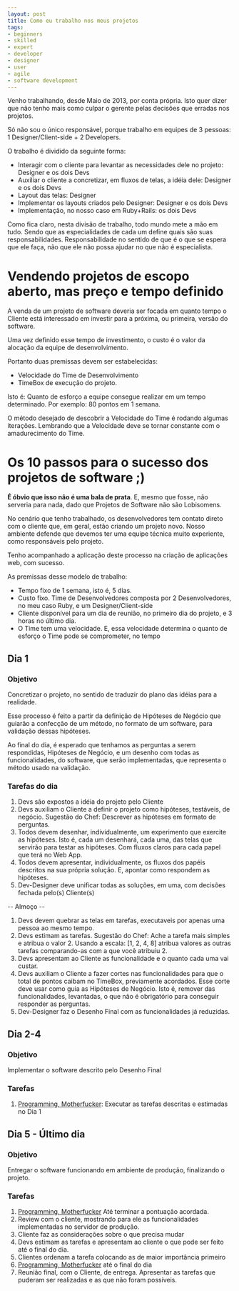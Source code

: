 ```yaml
---
layout: post
title: Como eu trabalho nos meus projetos
tags:
- beginners
- skilled
- expert
- developer
- designer
- user
- agile
- software development
---
```


Venho trabalhando, desde Maio de 2013, por conta própria. Isto quer dizer que não tenho mais como
culpar o gerente pelas decisões que erradas nos projetos.

Só não sou o único responsável, porque trabalho em equipes de 3 pessoas: 1 Designer/Client-side + 2 Developers.

O trabalho é dividido da seguinte forma:

  * Interagir com o cliente para levantar as necessidades dele no projeto: Designer e os dois Devs
  * Auxiliar o cliente a concretizar, em fluxos de telas, a idéia dele: Designer e os dois Devs
  * Layout das telas: Designer
  * Implementar os layouts criados pelo Designer: Designer e os dois Devs
  * Implementação, no nosso caso em Ruby+Rails: os dois Devs

Como fica claro, nesta divisão de trabalho, todo mundo mete a mão em tudo.
Sendo que as especialidades de cada um define quais são suas responsabilidades. Responsabilidade no sentido
de que é o que se espera que ele faça, não que ele não possa ajudar no que não é especialista.


# Vendendo projetos de escopo aberto, mas preço e tempo definido

A venda de um projeto de software deveria ser focada em quanto tempo o Cliente está interessado
em investir para a próxima, ou primeira, versão do software.

Uma vez definido esse tempo de investimento, o custo é o valor da alocação da equipe de
desenvolvimento.

Portanto duas premissas devem ser estabelecidas:

  * Velocidade do Time de Desenvolvimento
  * TimeBox de execução do projeto.

Isto é: Quanto de esforço a equipe consegue realizar em um tempo determinado.
Por exemplo: 80 pontos em 1 semana.

O método desejado de descobrir a Velocidade do Time é rodando algumas iterações.
Lembrando que a Velocidade deve se tornar constante com o amadurecimento do Time.

# Os 10 passos para o sucesso dos projetos de software ;)

**É óbvio que isso não é uma bala de prata**. E, mesmo que fosse, não serveria para nada, dado que
Projetos de Software não são Lobisomens.

No cenário que tenho trabalhado, os desenvolvedores tem contato direto com o cliente que,
em geral, estão criando um projeto novo.
Nosso ambiente defende que devemos ter uma equipe técnica muito experiente,
como responsáveis pelo projeto.

Tenho acompanhado a aplicação deste processo na criação de aplicações web, com sucesso.

As premissas desse modelo de trabalho:

  * Tempo fixo de 1 semana, isto é, 5 dias.
  * Custo fixo. Time de Desenvolvedores composta por 2 Desenvolvedores, no meu caso Ruby, e um Designer/Client-side
  * Cliente disponível para um dia de reunião, no primeiro dia do projeto, e 3 horas no último dia.
  * O Time tem uma velocidade. E, essa velocidade determina o quanto de
    esforço o Time pode se comprometer, no tempo

## Dia 1

### Objetivo

Concretizar o projeto, no sentido de traduzir do plano das idéias
para a realidade.

Esse processo é feito a partir da definição de Hipóteses de Negócio que
guiarão a confecção de um método, no formato de um software, para validação dessas hipóteses.

Ao final do dia, é esperado que tenhamos as perguntas a serem respondidas, Hipóteses de Negócio,
e um desenho com todas as funcionalidades, do software, que serão implementadas, que
representa o método usado na validação.

### Tarefas do dia

  1. Devs são expostos a idéia do projeto pelo Cliente
  1. Devs auxiliam o Cliente a definir o projeto como hipóteses, testáveis, de negócio.
     Sugestão do Chef: Descrever as hipóteses em formato de perguntas.
  1. Todos devem desenhar, individualmente, um experimento que exercite as hipóteses. Isto é,
     cada um desenhará, cada uma, das telas que servirão para testar as hipóteses. Com fluxos
     claros para cada papel que terá no Web App.
  1. Todos devem apresentar, individualmente, os fluxos dos papéis descritos na sua própria
     solução. E, apontar como respondem as hipóteses.
  1. Dev-Designer deve unificar todas as soluções, em uma, com decisões fechada pelo(s) Cliente(s)

 -- Almoço --

  1. Devs devem quebrar as telas em tarefas, executaveis por apenas uma pessoa ao mesmo tempo.
  1. Devs estimam as tarefas.
     Sugestão do Chef: Ache a tarefa mais simples e atribua o valor 2. Usando a escala: [1, 2, 4, 8] atribua valores
     as outras tarefas comparando-as com a que você atribuiu 2.
  1. Devs apresentam ao Cliente as funcionalidade e o quanto cada uma vai custar.
  1. Devs auxiliam o Cliente a fazer cortes nas funcionalidades para que o total de pontos caibam no TimeBox,
     previamente acordados.
     Esse corte deve usar como guia as Hipóteses de Negócio. Isto é, remover das funcionalidades, levantadas,
     o que não é obrigatório para conseguir responder as perguntas.
  1. Dev-Designer faz o Desenho Final com as funcionalidades já reduzidas.


## Dia 2-4

### Objetivo

Implementar o software descrito pelo Desenho Final

### Tarefas

  1. [Programming, Motherfucker](http://programming-motherfucker.com/): Executar as tarefas descritas e
     estimadas no Dia 1


## Dia 5 - Último dia

### Objetivo

Entregar o software funcionando em ambiente de produção, finalizando o projeto.

### Tarefas

  1. [Programming, Motherfucker](http://programming-motherfucker.com/) Até terminar a pontuação acordada.
  1. Review com o cliente, mostrando para ele as funcionalidades implementadas no servidor de produção.
  1. Cliente faz as considerações sobre o que precisa mudar
  1. Devs estimam as tarefas e apresentam ao cliente o que pode ser feito até o final do dia.
  1. Clientes ordenam a tarefa colocando as de maior importância primeiro
  1. [Programming, Motherfucker](http://programming-motherfucker.com/) até o final do dia
  1. Reunião final, com o Cliente, de entrega. Apresentar as tarefas que puderam ser realizadas e as que não foram possíveis.
